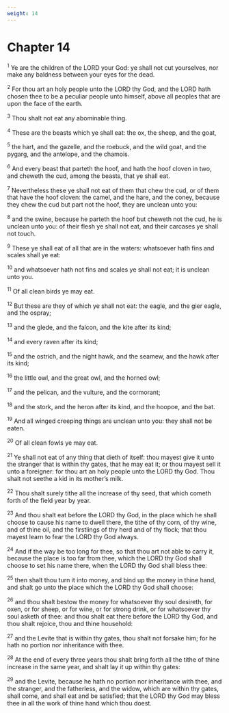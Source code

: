 ```yaml
---
weight: 14
---
```


# Chapter 14

<sup>1</sup> Ye are the children of the LORD your God: ye shall not cut yourselves, nor make any baldness between your eyes for the dead. 

<sup>2</sup> For thou art an holy people unto the LORD thy God, and the LORD hath chosen thee to be a peculiar people unto himself, above all peoples that are upon the face of the earth. 

<sup>3</sup> Thou shalt not eat any abominable thing. 

<sup>4</sup> These are the beasts which ye shall eat: the ox, the sheep, and the goat, 

<sup>5</sup> the hart, and the gazelle, and the roebuck, and the wild goat, and the pygarg, and the antelope, and the chamois. 

<sup>6</sup> And every beast that parteth the hoof, and hath the hoof cloven in two, and cheweth the cud, among the beasts, that ye shall eat. 

<sup>7</sup> Nevertheless these ye shall not eat of them that chew the cud, or of them that have the hoof cloven: the camel, and the hare, and the coney, because they chew the cud but part not the hoof, they are unclean unto you: 

<sup>8</sup> and the swine, because he parteth the hoof but cheweth not the cud, he is unclean unto you: of their flesh ye shall not eat, and their carcases ye shall not touch. 

<sup>9</sup> These ye shall eat of all that are in the waters: whatsoever hath fins and scales shall ye eat: 

<sup>10</sup> and whatsoever hath not fins and scales ye shall not eat; it is unclean unto you. 

<sup>11</sup> Of all clean birds ye may eat. 

<sup>12</sup> But these are they of which ye shall not eat: the eagle, and the gier eagle, and the ospray; 

<sup>13</sup> and the glede, and the falcon, and the kite after its kind; 

<sup>14</sup> and every raven after its kind; 

<sup>15</sup> and the ostrich, and the night hawk, and the seamew, and the hawk after its kind; 

<sup>16</sup> the little owl, and the great owl, and the horned owl; 

<sup>17</sup> and the pelican, and the vulture, and the cormorant; 

<sup>18</sup> and the stork, and the heron after its kind, and the hoopoe, and the bat. 

<sup>19</sup> And all winged creeping things are unclean unto you: they shall not be eaten. 

<sup>20</sup> Of all clean fowls ye may eat. 

<sup>21</sup> Ye shall not eat of any thing that dieth of itself: thou mayest give it unto the stranger that is within thy gates, that he may eat it; or thou mayest sell it unto a foreigner: for thou art an holy people unto the LORD thy God. Thou shalt not seethe a kid in its mother’s milk. 

<sup>22</sup> Thou shalt surely tithe all the increase of thy seed, that which cometh forth of the field year by year. 

<sup>23</sup> And thou shalt eat before the LORD thy God, in the place which he shall choose to cause his name to dwell there, the tithe of thy corn, of thy wine, and of thine oil, and the firstlings of thy herd and of thy flock; that thou mayest learn to fear the LORD thy God always. 

<sup>24</sup> And if the way be too long for thee, so that thou art not able to carry it, because the place is too far from thee, which the LORD thy God shall choose to set his name there, when the LORD thy God shall bless thee: 

<sup>25</sup> then shalt thou turn it into money, and bind up the money in thine hand, and shalt go unto the place which the LORD thy God shall choose: 

<sup>26</sup> and thou shalt bestow the money for whatsoever thy soul desireth, for oxen, or for sheep, or for wine, or for strong drink, or for whatsoever thy soul asketh of thee: and thou shalt eat there before the LORD thy God, and thou shalt rejoice, thou and thine household: 

<sup>27</sup> and the Levite that is within thy gates, thou shalt not forsake him; for he hath no portion nor inheritance with thee. 

<sup>28</sup> At the end of every three years thou shalt bring forth all the tithe of thine increase in the same year, and shalt lay it up within thy gates: 

<sup>29</sup> and the Levite, because he hath no portion nor inheritance with thee, and the stranger, and the fatherless, and the widow, which are within thy gates, shall come, and shall eat and be satisfied; that the LORD thy God may bless thee in all the work of thine hand which thou doest. 


